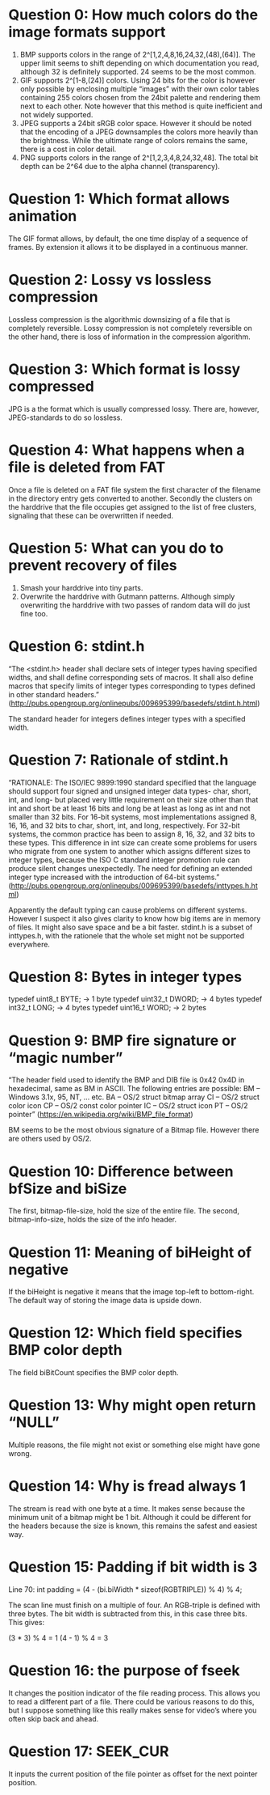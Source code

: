 # Question 0: How much colors do the image formats support

1. BMP supports colors in the range of 2^[1,2,4,8,16,24,32,(48),(64)]. The upper limit seems to shift depending on which documentation you read, although 32 is definitely supported. 24 seems to be the most common.
2. GIF supports 2^[1-8,(24)] colors. Using 24 bits for the color is however only possible by enclosing multiple “images” with their own color tables containing 255 colors chosen from the 24bit palette and rendering them next to each other. Note however that this method is quite inefficient and not widely supported.
3. JPEG supports a 24bit sRGB color space. However it should be noted that the encoding of a JPEG downsamples the colors more heavily than the brightness. While the ultimate range of colors remains the same, there is a cost in color detail.
4. PNG supports colors in the range of 2^[1,2,3,4,8,24,32,48]. The total bit depth can be 2^64 due to the alpha channel (transparency). 

# Question 1: Which format allows animation

The GIF format allows, by default, the one time display of a sequence of frames. By extension it allows it to be displayed in a continuous manner. 

# Question 2: Lossy vs lossless compression
 
Lossless compression is the algorithmic downsizing of a file that is completely reversible. Lossy compression is not completely reversible on the other hand, there is loss of information in the compression algorithm. 

# Question 3: Which format is lossy compressed

JPG is a the format which is usually compressed lossy. There are, however, JPEG-standards to do so lossless. 

# Question 4: What happens when a file is deleted from FAT

Once a file is deleted on a FAT file system the first character of the filename in the directory entry gets converted to another. Secondly the clusters on the harddrive that the file occupies get assigned to the list of free clusters, signaling that these can be overwritten if needed. 

# Question 5: What can you do to prevent recovery of files

1. Smash your harddrive into tiny parts.
2. Overwrite the harddrive with Gutmann patterns. Although simply overwriting the harddrive with two passes of random data will do just fine too.

# Question 6: stdint.h

“The <stdint.h> header shall declare sets of integer types having specified widths, and shall define corresponding sets of macros. It shall also define macros that specify limits of integer types corresponding to types defined in other standard headers.”
(http://pubs.opengroup.org/onlinepubs/009695399/basedefs/stdint.h.html)

The standard header for integers defines integer types with a specified width.

# Question 7: Rationale of stdint.h

“RATIONALE: The ISO/IEC 9899:1990 standard specified that the language should support four signed and unsigned integer data types- char, short, int, and long- but placed very little requirement on their size other than that int and short be at least 16 bits and long be at least as long as int and not smaller than 32 bits. For 16-bit systems, most implementations assigned 8, 16, 16, and 32 bits to char, short, int, and long, respectively. For 32-bit systems, the common practice has been to assign 8, 16, 32, and 32 bits to these types. This difference in int size can create some problems for users who migrate from one system to another which assigns different sizes to integer types, because the ISO C standard integer promotion rule can produce silent changes unexpectedly. The need for defining an extended integer type increased with the introduction of 64-bit systems.”
(http://pubs.opengroup.org/onlinepubs/009695399/basedefs/inttypes.h.html)

Apparently the default typing can cause problems on different systems. However I suspect it also gives clarity to know how big items are in memory of files. It might also save space and be a bit faster. stdint.h is a subset of inttypes.h, with the rationele that the whole set might not be supported everywhere. 

# Question 8: Bytes in integer types

typedef uint8_t  BYTE;  -> 1 byte
typedef uint32_t DWORD; -> 4 bytes
typedef int32_t  LONG;  -> 4 bytes
typedef uint16_t WORD;  -> 2 bytes

# Question 9: BMP fire signature or “magic number”

“The header field used to identify the BMP and DIB file is 0x42 0x4D in hexadecimal, same as BM in ASCII. The following entries are possible:
BM – Windows 3.1x, 95, NT, … etc.
BA – OS/2 struct bitmap array
CI – OS/2 struct color icon
CP – OS/2 const color pointer
IC – OS/2 struct icon
PT – OS/2 pointer”
(https://en.wikipedia.org/wiki/BMP_file_format)

BM seems to be the most obvious signature of a Bitmap file. However there are others used by OS/2.

# Question 10: Difference between bfSize and biSize

The first, bitmap-file-size, hold the size of the entire file. The second, bitmap-info-size, holds the size of the info header.

# Question 11: Meaning of biHeight of negative

If the biHeight is negative it means that the image top-left to bottom-right. The default way of storing the image data is upside down.

# Question 12: Which field specifies BMP color depth

The field biBitCount specifies the BMP color depth.

# Question 13: Why might open return “NULL”

Multiple reasons, the file might not exist or something else might have gone wrong.

# Question 14: Why is fread always 1

The stream is read with one byte at a time. It makes sense because the minimum unit of a bitmap might be 1 bit. Although it could be different for the headers because the size is known, this remains the safest and easiest way.

# Question 15: Padding if bit width is 3

Line 70:
int padding =  (4 - (bi.biWidth * sizeof(RGBTRIPLE)) % 4) % 4;

The scan line must finish on a multiple of four. An RGB-triple is defined with three bytes. The bit width is subtracted from this, in this case three bits. This gives:

(3 * 3) % 4 = 1
(4 - 1) % 4 = 3

# Question 16: the purpose of fseek

It changes the position indicator of the file reading process. This allows you to read a different part of a file. There could be various reasons to do this, but I suppose something like this really makes sense for video’s where you often skip back and ahead.

# Question 17: SEEK_CUR

It inputs the current position of the file pointer as offset for the next pointer position.